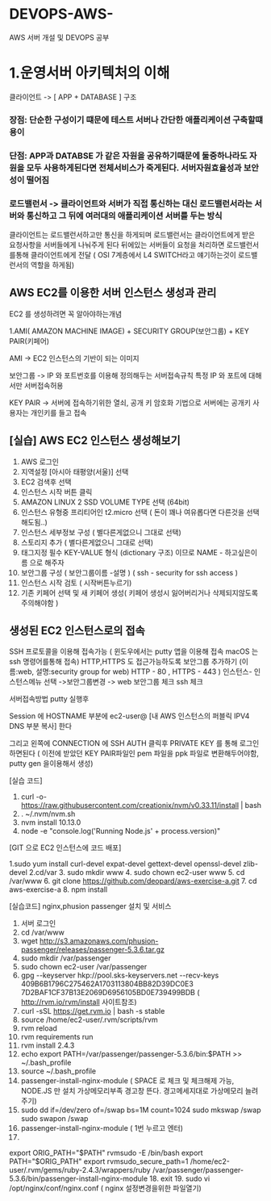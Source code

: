 # DEVOPS-AWS-
AWS 서버 개설 및 DEVOPS 공부


# 1.운영서버 아키텍처의 이해 
 클라이언트 -> [ APP + DATABASE ] 구조
 
 ### 장점: 단순한 구성이기 떄문에 테스트 서버나 간단한 애플리케이션 구축할떄 용이
 ### 단점: APP과 DATABSE 가 같은 자원을 공유하기때문에 둘중하나라도 자원을 모두 사용하게된다면 전체서비스가 죽게된다. 서버자원효율성과 보안성이 떨어짐
 ### 로드밸런서 -> 클라이언트와 서버가 직접 통신하는 대신 로드밸런서라는 서버와 통신하고 그 뒤에 여러대의 애플리케이션 서버를 두는 방식
클라이언트는 로드밸런서하고만 통신을 하게되며 로드밸런서는 클라이언트에게 받은 요청사항을 서버들에게 나눠주게 된다  뒤에있는 서버들이 요청을 처리하면 로드밸런서를통해 클라이언트에게 전달 ( OSI 7계층에서 L4 SWITCH라고 얘기하는것이 로드밸런서의 역할을 하게됨)


## AWS EC2를 이용한 서버 인스턴스 생성과 관리

EC2 를 생성하려면 꼭 알아야하는개념

1.AMI( AMAZON MACHINE IMAGE) + SECURITY GROUP(보안그룹) + KEY PAIR(키페어)

AMI -> EC2 인스턴스의 기반이 되는 이미지

보안그룹 -> IP 와 포트번호를 이용해 정의해두는 서버접속규칙  특정 IP 와 포트에 대해서만 서버접속허용

KEY PAIR -> 서버에 접속하기위한 열쇠, 공개 키 암호화 기법으로 서버에는 공개키 사용자는 개인키를 들고 접속 


## [실습]  AWS EC2 인스턴스 생성해보기

1. AWS 로그인 
2. 지역설정 [아시아 태평양(서울)] 선택
3. EC2 검색후 선택
4. 인스턴스 시작 버튼 클릭
5. AMAZON LINUX 2 SSD VOLUME TYPE 선택 (64bit)
6. 인스턴스 유형중 프리티어인 t2.micro 선택 ( 돈이 꽤나 여유롭다면 다른것을 선택해도됨..)
7. 인스턴스 세부정보 구성 ( 별다른게없으니 그대로 선택)
8. 스토리지 추가 ( 별다른게없으니 그대로 선택)
9. 태그지정 필수  KEY-VALUE 형식 (dictionary 구조)  이므로 NAME - 하고싶은이름 으로 해주자
10. 보안그룹 구성 ( 보안그룹이름 -설명 ) ( ssh - security for ssh access ) 
11. 인스턴스 시작 검토 ( 시작버튼누르기)
12. 기존 키페어 선택 및 새 키페어 생성(  키페어 생성시 잃어버리거나 삭제되지않도록 주의해야함 )

## 생성된 EC2 인스턴스로의 접속

SSH 프로토콜을 이용해 접속가능  ( 윈도우에서는 putty 앱을 이용해 접속  macOS 는 ssh 명령어를통해 접속)
HTTP,HTTPS 도 접근가능하도록 보안그룹 추가하기 (이름:web, 설명:security group for web)  HTTP - 80 , HTTPS - 443 )
인스턴스- 인스턴스메뉴 선택 ->보안그룹변경 -> web 보안그룹 체크 ssh 체크 

서버접속방법  putty 실행후

Session 에  HOSTNAME 부분에 ec2-user@ [내 AWS 인스턴스의 퍼블릭 IPV4 DNS  부분 복사] 한다

그리고 왼쪽에 CONNECTION 에  SSH  AUTH 클릭후 PRIVATE KEY 를 통해 로그인하면된다 ( 이전에 받았던 KEY PAIR파일인 pem 파일을 ppk 파일로 변환해두어야함, putty gen 을이용해서 생성)


[실습 코드]
1. curl -o- https://raw.githubusercontent.com/creationix/nvm/v0.33.11/install | bash
2. . ~/.nvm/nvm.sh
3. nvm install 10.13.0
4. node -e "console.log('Running Node.js' + process.version)"

[GIT 으로 EC2 인스턴스에 코드 배포]

1.sudo yum install curl-devel expat-devel gettext-devel openssl-devel zlib-devel
2.cd/var
3. sudo mkdir www
4. sudo chown ec2-user www
5. cd /var/www
6. git clone https://github.com/deopard/aws-exercise-a.git
7. cd aws-exercise-a
8. npm install

[실습코드] nginx,phusion passenger 설치 및 서비스
1. 서버 로그인
2. cd /var/www
3. wget http://s3.amazonaws.com/phusion-passenger/releases/passenger-5.3.6.tar.gz
4. sudo mkdir /var/passenger
5. sudo chown ec2-user /var/passenger
6. gpg --keyserver hkp://pool.sks-keyservers.net --recv-keys 409B6B1796C275462A1703113804BB82D39DC0E3 7D2BAF1CF37B13E2069D6956105BD0E739499BDB  ( http://rvm.io/rvm/install 사이트참조)
7. curl -sSL https://get.rvm.io | bash -s stable
8. source /home/ec2-user/.rvm/scripts/rvm
9. rvm reload
10. rvm requirements run
11. rvm install 2.4.3
12. echo export PATH=/var/passenger/passenger-5.3.6/bin:$PATH >> ~/.bash_profile
13. source ~/.bash_profile
14. passenger-install-nginx-module ( SPACE 로 체크 및 체크해제 가능, NODE.JS 만 설치  가상메모리부족 경고창 뜬다. 경고메세지대로 가상메모리 늘려주기)
15. sudo dd if=/dev/zero of=/swap bs=1M count=1024
  sudo mkswap /swap
  sudo swapon /swap
 16. passenger-install-nginx-module ( 1번 누르고 엔터)
 17.  
  export ORIG_PATH="$PATH"
  rvmsudo -E /bin/bash
  export PATH="$ORIG_PATH"
  export rvmsudo_secure_path=1
  /home/ec2-user/.rvm/gems/ruby-2.4.3/wrappers/ruby /var/passenger/passenger-5.3.6/bin/passenger-install-nginx-module
 18. exit
 19. sudo vi /opt/nginx/conf/nginx.conf ( nginx 설정변경을위한  파일열기)

